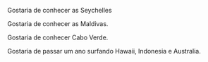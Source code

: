 Gostaria de conhecer as Seychelles

Gostaria de conhecer as Maldivas.

Gostaria de conhecer Cabo Verde.

Gostaria de passar um ano surfando Hawaii, Indonesia e Australia.